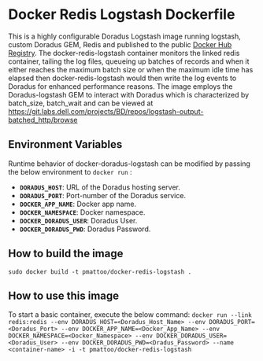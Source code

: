 # Docker Redis Logstash Dockerfile

This is a highly configurable Doradus Logstash image running logstash, custom Doradus GEM, Redis and published to the public <a href="https://registry.hub.docker.com/">Docker Hub Registry</a>.  The docker-redis-logstash container monitors the linked redis container, tailing the log files, queueing up batches of records and when it either reaches the maximum batch size or when the maximum idle time has elapsed then docker-redis-logstash would then write the log events to Doradus for enhanced performance reasons. The image employs the Doradus-logstash GEM to interact with Doradus which is characterized by batch_size, batch_wait and can be viewed at https://git.labs.dell.com/projects/BD/repos/logstash-output-batched_http/browse

## Environment Variables

Runtime behavior of docker-doradus-logstash can be modified by passing the below environment to `docker run` :

 * **`DORADUS_HOST`**: URL of the Doradus hosting server. 
 * **`DORADUS_PORT`**: Port-number of the Doradus service. 
 * **`DOCKER_APP_NAME`**: Docker app name. 
 * **`DOCKER_NAMESPACE`**: Docker namespace.  
 * **`DOCKER_DORADUS_USER`**: Doradus User.
 * **`DOCKER_DORADUS_PWD`**: Doradus Password.
 
## How to build the image

`sudo docker build -t pmattoo/docker-redis-logstash .`

## How to use this image

To start a basic container, execute the below command:
`docker run --link redis:redis --env DORADUS_HOST=<Doradus_Host_Name> --env DORADUS_PORT=<Doradus_Port> --env DOCKER_APP_NAME=<Docker_App_Name> --env DOCKER_NAMESPACE=<Docker_Namespace> --env DOCKER_DORADUS_USER=<Doradus_User> --env DOCKER_DORADUS_PWD=<Dradus_Password> --name <container-name> -i -t pmattoo/docker-redis-logstash`